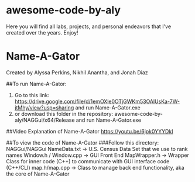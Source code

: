# awesome-code-by-aly
Here you will find all labs, projects, and personal endeavors that I've created over the years.  Enjoy!

# Name-A-Gator
Created by Alyssa Perkins, Nikhil Anantha, and Jonah Diaz

##To run Name-A-Gator:
1. Go to this link: https://drive.google.com/file/d/1emOXle0OTjGWKm53OAlUsKa-7W-jtMhy/view?usp=sharing and run Name-A-Gator.exe
2. or download this folder in the repository: awesome-code-by-aly/NAGGui/x64/Release and run Name-A-Gator.exe

##Video Explanation of Name-A-Gator
https://youtu.be/6jpk0YYYDkI 

##To view the code of Name-A-Gator
###Follow this directory: NAGGui/NAGGui
NameData.txt -> U.S. Census Data Set that we use to rank names
Window.h / Window.cpp -> GUI Front End
MapWrapper.h -> Wrapper Class for inner code (C++) to communicate with GUI interface code (C++/CLI)
map.h/map.cpp -> Class to manage back end functionality, aka the core of Name-A-Gator

